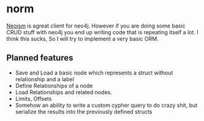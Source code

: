 # norm
[Neoism](github.com/jmcvetta/neoism) is agreat client for neo4j. However if you are doing some basic CRUD stuff
with neo4j you end up writing code that is repeating itself a lot. I think this sucks, So I will try to implement
a very basic ORM.

## Planned features
- Save and Load a basic node which represents a struct without relationship and a label
- Define Relationships of a node
- Load Relationships and related nodes.
- Limits, Offsets
- Somehow an ability to write a custom cypher query to do crazy shit, but serialize the results into the previously defined structs
